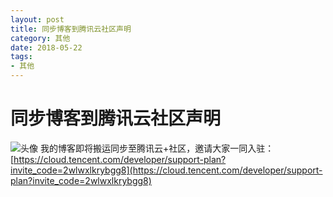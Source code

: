 ```yaml
---
layout: post
title: 同步博客到腾讯云社区声明
category: 其他
date: 2018-05-22
tags:
- 其他
---
```

# 同步博客到腾讯云社区声明

![头像](http://7xrayk.com1.z0.glb.clouddn.com/QQ20180522-0.jpg)
我的博客即将搬运同步至腾讯云+社区，邀请大家一同入驻：[https://cloud.tencent.com/developer/support-plan?invite_code=2wlwxlkrybgg8](https://cloud.tencent.com/developer/support-plan?invite_code=2wlwxlkrybgg8)